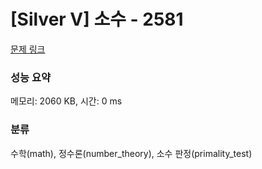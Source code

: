 # [Silver V] 소수 - 2581 

[문제 링크](https://www.acmicpc.net/problem/2581) 

### 성능 요약

메모리: 2060 KB, 시간: 0 ms

### 분류

수학(math), 정수론(number_theory), 소수 판정(primality_test)

